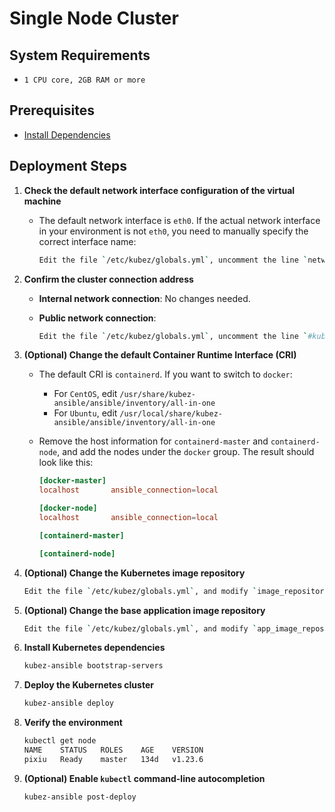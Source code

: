 # Single Node Cluster

## System Requirements

- `1 CPU core, 2GB RAM or more`

## Prerequisites

- [Install Dependencies](prerequisites.md)

## Deployment Steps

1. **Check the default network interface configuration of the virtual machine**
   - The default network interface is `eth0`. If the actual network interface in your environment is not `eth0`, you need to manually specify the correct interface name:

     ```bash
     Edit the file `/etc/kubez/globals.yml`, uncomment the line `network_interface: "eth0"`, and change it to the actual interface name.
     ```

2. **Confirm the cluster connection address**

   - **Internal network connection**: No changes needed.
   - **Public network connection**:

     ```bash
     Edit the file `/etc/kubez/globals.yml`, uncomment the line `#kube_vip_address: ""`, and set it to the actual public IP address. Ensure that port `6443` is open to the public IP on cloud platform environments.
     ```

3. **(Optional) Change the default Container Runtime Interface (CRI)**
   - The default CRI is `containerd`. If you want to switch to `docker`:
     - For `CentOS`, edit `/usr/share/kubez-ansible/ansible/inventory/all-in-one`
     - For `Ubuntu`, edit `/usr/local/share/kubez-ansible/ansible/inventory/all-in-one`
   - Remove the host information for `containerd-master` and `containerd-node`, and add the nodes under the `docker` group. The result should look like this:

     ```toml
     [docker-master]
     localhost       ansible_connection=local

     [docker-node]
     localhost       ansible_connection=local

     [containerd-master]

     [containerd-node]
     ```

4. **(Optional) Change the Kubernetes image repository**

    ```bash
    Edit the file `/etc/kubez/globals.yml`, and modify `image_repository: ""` to the desired image repository. The default is Aliyun `registry.cn-hangzhou.aliyuncs.com/google_containers`.
    ```

5. **(Optional) Change the base application image repository**

   ```bash
   Edit the file `/etc/kubez/globals.yml`, and modify `app_image_repository: ""` to the desired repository. The default is Pixiu’s repository `harbor.cloud.pixiuio.com/pixiuio`.
   
6. **Install Kubernetes dependencies**

    ```bash
    kubez-ansible bootstrap-servers
    ```

7. **Deploy the Kubernetes cluster**

    ```bash
    kubez-ansible deploy
    ```

8. **Verify the environment**

    ```bash
    kubectl get node
    NAME    STATUS   ROLES    AGE    VERSION
    pixiu   Ready    master   134d   v1.23.6
    ```

9. **(Optional) Enable `kubectl` command-line autocompletion**

    ```bash
    kubez-ansible post-deploy
    ```
